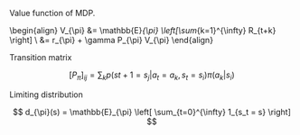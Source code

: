 
Value function of MDP.

\begin{align}
V_{\pi} &= \mathbb{E}_{\pi} \left[\sum_{k=1}^{\infty} R_{t+k} \right] \\ 
&= r_{\pi} + \gamma P_{\pi} V_{\pi}
\end{align}

Transition matrix

$$
[P_{\pi}]_{ij} = \sum_{k}p(s{t+1} = s_{j}| a_{t} = a_k, s_{t} = s_{i}) \pi(a_{k} | s_{i})
$$

Limiting distribution

$$
d_{\pi}(s) = \mathbb{E}_{\pi} \left[ \sum_{t=0}^{\infty} 1_{s_t = s} \right]
$$
